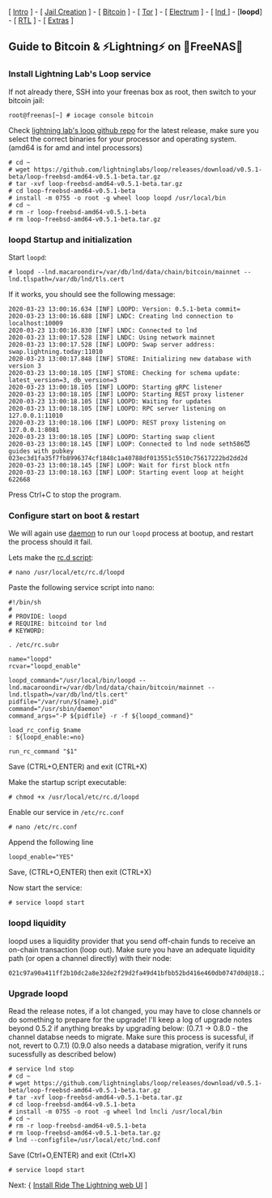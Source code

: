[ [Intro](README.md) ] - [ [Jail Creation](freenas_1_jail_creation.md) ] - [ [Bitcoin](freenas_2_bitcoin.md) ] - [ [Tor](freenas_3_tor.md) ] - [ [Electrum](freenas_4_electrum.md) ] - [ [lnd ](freenas_5_lnd.md)] - [**loopd**] - [ [RTL](freenas_6_rtl.md) ] - [ [Extras](extras.md) ]

## Guide to ₿itcoin & ⚡Lightning️⚡ on 🦈FreeNAS🦈

### Install Lightning Lab's Loop service

If not already there, SSH into your freenas box as root, then switch to your bitcoin jail:
```
root@freenas[~] # iocage console bitcoin
```

Check [lightning lab's loop github repo](https://github.com/lightninglabs/loop/releases) for the latest release, make sure you select the correct binaries for your processor and operating system. (amd64 is for amd and intel processors)
```
# cd ~
# wget https://github.com/lightninglabs/loop/releases/download/v0.5.1-beta/loop-freebsd-amd64-v0.5.1-beta.tar.gz
# tar -xvf loop-freebsd-amd64-v0.5.1-beta.tar.gz
# cd loop-freebsd-amd64-v0.5.1-beta
# install -m 0755 -o root -g wheel loop loopd /usr/local/bin
# cd ~
# rm -r loop-freebsd-amd64-v0.5.1-beta
# rm loop-freebsd-amd64-v0.5.1-beta.tar.gz
```


### loopd Startup and initialization
Start `loopd`:
```
# loopd --lnd.macaroondir=/var/db/lnd/data/chain/bitcoin/mainnet --lnd.tlspath=/var/db/lnd/tls.cert
```
If it works, you should see the following message:
```
2020-03-23 13:00:16.634 [INF] LOOPD: Version: 0.5.1-beta commit=
2020-03-23 13:00:16.688 [INF] LNDC: Creating lnd connection to localhost:10009
2020-03-23 13:00:16.830 [INF] LNDC: Connected to lnd
2020-03-23 13:00:17.528 [INF] LNDC: Using network mainnet
2020-03-23 13:00:17.528 [INF] LOOPD: Swap server address: swap.lightning.today:11010
2020-03-23 13:00:17.848 [INF] STORE: Initializing new database with version 3
2020-03-23 13:00:18.105 [INF] STORE: Checking for schema update: latest_version=3, db_version=3
2020-03-23 13:00:18.105 [INF] LOOPD: Starting gRPC listener
2020-03-23 13:00:18.105 [INF] LOOPD: Starting REST proxy listener
2020-03-23 13:00:18.105 [INF] LOOPD: Waiting for updates
2020-03-23 13:00:18.105 [INF] LOOPD: RPC server listening on 127.0.0.1:11010
2020-03-23 13:00:18.106 [INF] LOOPD: REST proxy listening on 127.0.0.1:8081
2020-03-23 13:00:18.105 [INF] LOOPD: Starting swap client
2020-03-23 13:00:18.145 [INF] LOOP: Connected to lnd node seth586😈guides with pubkey 023ec3d1fa35f7fb8996374cf1848c1a40788df013551c5510c75617222bd2dd2d
2020-03-23 13:00:18.145 [INF] LOOP: Wait for first block ntfn
2020-03-23 13:00:18.163 [INF] LOOP: Starting event loop at height 622668
```
Press Ctrl+C to stop the program.

### Configure start on boot & restart

We will again use [daemon](https://www.freebsd.org/cgi/man.cgi?query=daemon) to run our `loopd` process at bootup, and restart the process should it fail.

Lets make the [rc.d script](https://www.freebsd.org/doc/en/articles/rc-scripting/):
```
# nano /usr/local/etc/rc.d/loopd
```
Paste the following service script into nano:
```
#!/bin/sh
#
# PROVIDE: loopd
# REQUIRE: bitcoind tor lnd
# KEYWORD:

. /etc/rc.subr

name="loopd"
rcvar="loopd_enable"

loopd_command="/usr/local/bin/loopd --lnd.macaroondir=/var/db/lnd/data/chain/bitcoin/mainnet --lnd.tlspath=/var/db/lnd/tls.cert"
pidfile="/var/run/${name}.pid"
command="/usr/sbin/daemon"
command_args="-P ${pidfile} -r -f ${loopd_command}"

load_rc_config $name
: ${loopd_enable:=no}

run_rc_command "$1"
```
Save (CTRL+O,ENTER) and exit (CTRL+X)

Make the startup script executable:
```
# chmod +x /usr/local/etc/rc.d/loopd
```

Enable our service in `/etc/rc.conf`
```
# nano /etc/rc.conf
```
Append the following line
```
loopd_enable="YES"
```
Save, (CTRL+O,ENTER) then exit (CTRL+X)

Now start the service:
```
# service loopd start
```
### loopd liquidity
loopd uses a liquidity provider that you send off-chain funds to receive an on-chain transaction (loop out). Make sure you have an adequate liquidity path (or open a channel directly) with their node:
```
021c97a90a411ff2b10dc2a8e32de2f29d2fa49d41bfbb52bd416e460db0747d0d@18.224.56.146:9735
```

### Upgrade loopd
Read the release notes, if a lot changed, you may have to close channels or do something to prepare for the upgrade! I'll keep a log of upgrade notes beyond 0.5.2 if anything breaks by upgrading below:
(0.7.1 -> 0.8.0 - the channel databse needs to migrate. Make sure this process is sucessful, if not, revert to 0.7.1)
(0.9.0 also needs a database migration, verify it runs sucessfully as described below)
```
# service lnd stop
# cd ~
# wget https://github.com/lightninglabs/loop/releases/download/v0.5.1-beta/loop-freebsd-amd64-v0.5.1-beta.tar.gz
# tar -xvf loop-freebsd-amd64-v0.5.1-beta.tar.gz
# cd loop-freebsd-amd64-v0.5.1-beta
# install -m 0755 -o root -g wheel lnd lncli /usr/local/bin
# cd ~
# rm -r loop-freebsd-amd64-v0.5.1-beta
# rm loop-freebsd-amd64-v0.5.1-beta.tar.gz
# lnd --configfile=/usr/local/etc/lnd.conf
```
Save (Ctrl+O,ENTER) and exit (Ctrl+X)

```
# service loopd start
```

Next: { [Install Ride The Lightning web UI](freenas_6_rtl.md) ]
